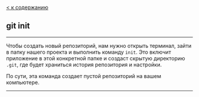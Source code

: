 [< к содержанию](./readme.md)

## **git init**
---


Чтобы создать новый репозиторий, нам нужно открыть терминал, зайти в папку нашего проекта и выполнить команду `init`. Это включит приложение в этой конкретной папке и создаст скрытую директорию `.git`, где будет храниться история репозитория и настройки.


По сути, эта команда создает пустой репозиторий на вашем компьютере.

---
